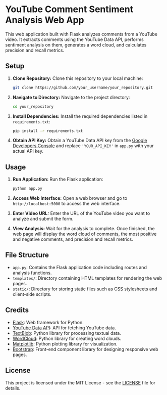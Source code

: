 # YouTube Comment Sentiment Analysis Web App

This web application built with Flask analyzes comments from a YouTube video. It extracts comments using the YouTube Data API, performs sentiment analysis on them, generates a word cloud, and calculates precision and recall metrics.

## Setup

1. **Clone Repository:** Clone this repository to your local machine:
   
   ```bash
   git clone https://github.com/your_username/your_repository.git
   ```

2. **Navigate to Directory:** Navigate to the project directory:

   ```bash
   cd your_repository
   ```

3. **Install Dependencies:** Install the required dependencies listed in `requirements.txt`:

   ```bash
   pip install -r requirements.txt
   ```

4. **Obtain API Key:** Obtain a YouTube Data API key from the [Google Developers Console](https://console.developers.google.com/) and replace `'YOUR_API_KEY'` in `app.py` with your actual API key.

## Usage

1. **Run Application:** Run the Flask application:

   ```bash
   python app.py
   ```

2. **Access Web Interface:** Open a web browser and go to `http://localhost:5000` to access the web interface.

3. **Enter Video URL:** Enter the URL of the YouTube video you want to analyze and submit the form.

4. **View Analysis:** Wait for the analysis to complete. Once finished, the web page will display the word cloud of comments, the most positive and negative comments, and precision and recall metrics.

## File Structure

- `app.py`: Contains the Flask application code including routes and analysis functions.
- `templates/`: Directory containing HTML templates for rendering the web pages.
- `static/`: Directory for storing static files such as CSS stylesheets and client-side scripts.

## Credits

- [Flask](https://flask.palletsprojects.com/): Web framework for Python.
- [YouTube Data API](https://developers.google.com/youtube/v3): API for fetching YouTube data.
- [TextBlob](https://textblob.readthedocs.io/en/dev/): Python library for processing textual data.
- [WordCloud](https://amueller.github.io/word_cloud/): Python library for creating word clouds.
- [Matplotlib](https://matplotlib.org/): Python plotting library for visualization.
- [Bootstrap](https://getbootstrap.com/): Front-end component library for designing responsive web pages.

## License

This project is licensed under the MIT License - see the [LICENSE](LICENSE) file for details.
